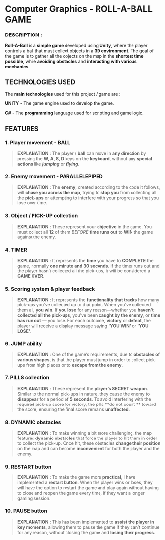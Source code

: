 # Computer Graphics - ROLL-A-BALL GAME


### DESCRIPTION :
**Roll-A-Ball** is a **simple game** developed using **Unity**, where the player controls a ball that must collect objects in a **3D environment**. The goal of the game is to gather all the objects on the map in the **shortest time possible**, while **avoiding obstacles** and **interacting with various mechanics**.


## TECHNOLOGIES USED
The **main technologies** used for this project / game are :

**UNITY** - The game engine used to develop the game.

**C#** - The **programming** language used for scripting and game logic.


## FEATURES
### 1. Player movement - **BALL**
> **EXPLANATION** : The player / **ball** can move in **any direction** by pressing the **W, A, S, D** keys on the **keyboard**, without any **special actions** like ***jumping*** or ***flying***.

### 2. Enemy movement - PARALLELEPIPED
> **EXPLANATION** : The **enemy**, created according to the code it follows, will **chase you across the map**, trying to **stop you** from collecting all the **pick-ups** or attempting to interfere with your progress so that you lose over time.

### 3. Object / PICK-UP collection
> **EXPLANATION** : These represent your **objective** in the game. You must collect all **12** of them *BEFORE* **time runs out** to **WIN** the game against the enemy.

### 4. TIMER 
> **EXPLANATION** : It represents the **time** you have to **COMPLETE** the game, normally **one minute and 30 seconds**. If the timer runs out and the player hasn’t collected all the pick-ups, it will be considered a **GAME OVER**.

### 5. Scoring system & player feedback
> **EXPLANATION** : It represents the **functionality that tracks** how many pick-ups you've collected up to that point. When you've collected them all, **you win**. If **you lose** for any reason—whether you **haven't collected all the pick-ups**, you've been **caught by the enemy**, or **time has run out** — you lose. For each outcome, **victory** or **defeat**, the player will receive a display message saying **'YOU WIN'** or **'YOU LOSE'**.

### 6. JUMP ability
> **EXPLANATION** : One of the game’s requirements, due to **obstacles of various shapes**, is that the player must jump in order to collect pick-ups from high places or to **escape from the enemy**.

### 7. PILLS collection
> **EXPLANATION** : These represent the **player’s SECRET weapon**. Similar to the normal pick-ups in nature, they cause the enemy to **disappear** for a period of **5 seconds**. To avoid interfering with the required pick-up score for victory, the pills **do not count ** toward the score, ensuring the final score remains **unaffected**.

### 8. DYNAMIC obstacles
> **EXPLANATION** : To make winning a bit more challenging, the map features **dynamic obstacles** that force the player to hit them in order to collect the pick-up. Once hit, these obstacles **change their position** on the map and can become **inconvenient** for both the player and the enemy.

### 9. RESTART button
> **EXPLANATION** : To make the game more **practical**, I have implemented a **restart button**. When the player wins or loses, they will have the option to restart the game and play again without having to close and reopen the game every time, if they want a longer gaming session.

### 10. PAUSE button
> **EXPLANATION** : This has been implemented to **assist the player in key moments**, allowing them to pause the game if they can’t continue for any reason, without closing the game and **losing their progress**.



